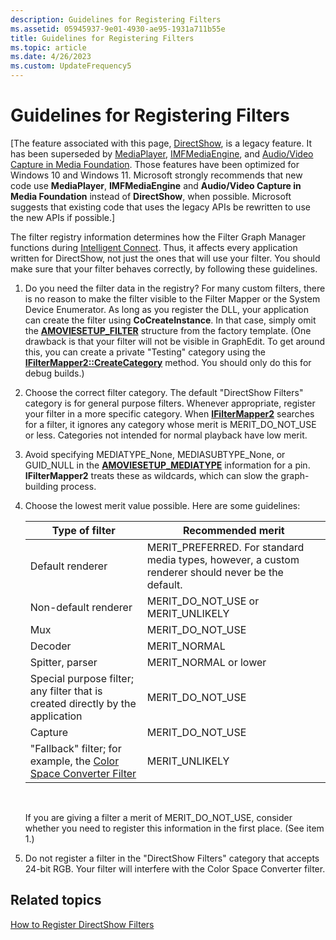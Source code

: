 ```yaml
---
description: Guidelines for Registering Filters
ms.assetid: 05945937-9e01-4930-ae95-1931a711b55e
title: Guidelines for Registering Filters
ms.topic: article
ms.date: 4/26/2023
ms.custom: UpdateFrequency5
---
```


# Guidelines for Registering Filters

\[The feature associated with this page, [DirectShow](/windows/win32/directshow/directshow), is a legacy feature. It has been superseded by [MediaPlayer](/uwp/api/Windows.Media.Playback.MediaPlayer), [IMFMediaEngine](/windows/win32/api/mfmediaengine/nn-mfmediaengine-imfmediaengine), and [Audio/Video Capture in Media Foundation](windows/win32/medfound/audio-video-capture-in-media-foundation). Those features have been optimized for Windows 10 and Windows 11. Microsoft strongly recommends that new code use **MediaPlayer**, **IMFMediaEngine** and **Audio/Video Capture in Media Foundation** instead of **DirectShow**, when possible. Microsoft suggests that existing code that uses the legacy APIs be rewritten to use the new APIs if possible.\]

The filter registry information determines how the Filter Graph Manager functions during [Intelligent Connect](intelligent-connect.md). Thus, it affects every application written for DirectShow, not just the ones that will use your filter. You should make sure that your filter behaves correctly, by following these guidelines.

1.  Do you need the filter data in the registry? For many custom filters, there is no reason to make the filter visible to the Filter Mapper or the System Device Enumerator. As long as you register the DLL, your application can create the filter using **CoCreateInstance**. In that case, simply omit the [**AMOVIESETUP\_FILTER**](amoviesetup-filter.md) structure from the factory template. (One drawback is that your filter will not be visible in GraphEdit. To get around this, you can create a private "Testing" category using the [**IFilterMapper2::CreateCategory**](/windows/desktop/api/Strmif/nf-strmif-ifiltermapper2-createcategory) method. You should only do this for debug builds.)
2.  Choose the correct filter category. The default "DirectShow Filters" category is for general purpose filters. Whenever appropriate, register your filter in a more specific category. When [**IFilterMapper2**](/windows/desktop/api/Strmif/nn-strmif-ifiltermapper2) searches for a filter, it ignores any category whose merit is MERIT\_DO\_NOT\_USE or less. Categories not intended for normal playback have low merit.
3.  Avoid specifying MEDIATYPE\_None, MEDIASUBTYPE\_None, or GUID\_NULL in the [**AMOVIESETUP\_MEDIATYPE**](amoviesetup-mediatype.md) information for a pin. **IFilterMapper2** treats these as wildcards, which can slow the graph-building process.
4.  Choose the lowest merit value possible. Here are some guidelines:

    | Type of filter                                                                                       | Recommended merit                                                                                   |
    |------------------------------------------------------------------------------------------------------|-----------------------------------------------------------------------------------------------------|
    | Default renderer                                                                                     | MERIT\_PREFERRED. For standard media types, however, a custom renderer should never be the default. |
    | Non-default renderer                                                                                 | MERIT\_DO\_NOT\_USE or MERIT\_UNLIKELY                                                              |
    | Mux                                                                                                  | MERIT\_DO\_NOT\_USE                                                                                 |
    | Decoder                                                                                              | MERIT\_NORMAL                                                                                       |
    | Spitter, parser                                                                                      | MERIT\_NORMAL or lower                                                                              |
    | Special purpose filter; any filter that is created directly by the application                       | MERIT\_DO\_NOT\_USE                                                                                 |
    | Capture                                                                                              | MERIT\_DO\_NOT\_USE                                                                                 |
    | "Fallback" filter; for example, the [Color Space Converter Filter](color-space-converter-filter.md) | MERIT\_UNLIKELY                                                                                     |

    

     

    If you are giving a filter a merit of MERIT\_DO\_NOT\_USE, consider whether you need to register this information in the first place. (See item 1.)

5.  Do not register a filter in the "DirectShow Filters" category that accepts 24-bit RGB. Your filter will interfere with the Color Space Converter filter.

## Related topics

<dl> <dt>

[How to Register DirectShow Filters](how-to-register-directshow-filters.md)
</dt> </dl>

 

 




